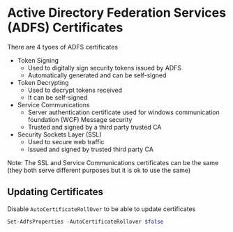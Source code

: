 # Active Directory Federation Services (ADFS) Certificates

There are 4 tyoes of ADFS certificates
* Token Signing
    * Used to digitally sign security tokens issued by ADFS
    * Automatically generated and can be self-signed 
* Token Decrypting
    * Used to decrypt tokens received
    * It can be self-signed
* Service Communications
    * Server authentication certificate used for windows communication foundation (WCF) Message security
    * Trusted and signed by a third party trusted CA
* Security Sockets Layer (SSL)
    * Used to secure web traffic
    * Issued and signed by trusted third party CA

Note: The SSL and Service Communications certificates can be the same (they both serve different purposes but it is ok to use the same)

## Updating Certificates

Disable `AutoCertificateRollOver` to be able to update certificates

```PowerShell
Set-AdfsProperties -AutoCertificateRollover $false
```

